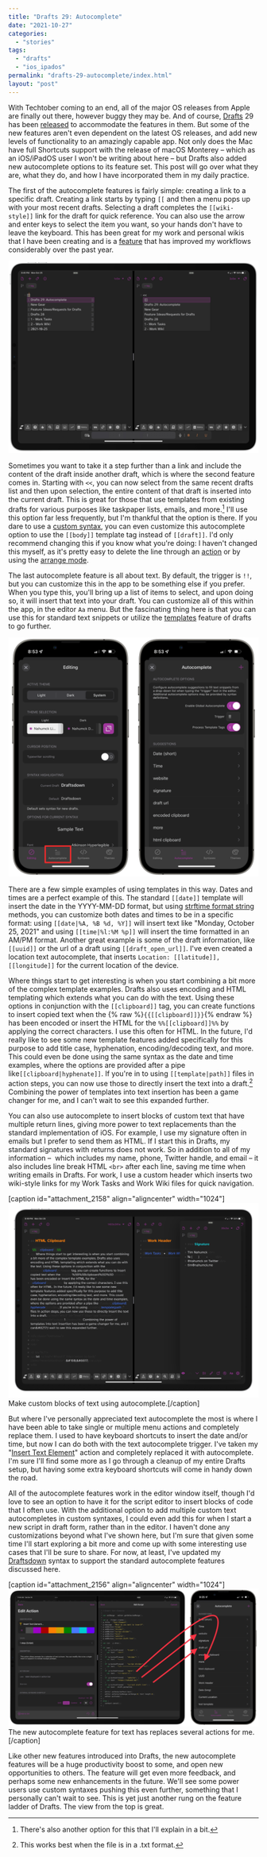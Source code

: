 ```yaml
---
title: "Drafts 29: Autocomplete"
date: "2021-10-27"
categories: 
  - "stories"
tags: 
  - "drafts"
  - "ios_ipados"
permalink: "drafts-29-autocomplete/index.html"
layout: "post"
---
```


With Techtober coming to an end, all of the major OS releases from Apple are finally out there, however buggy they may be. And of course, [Drafts](https://itunes.apple.com/us/app/drafts-capture-act/id1236254471?mt=8&uo=4&at=1001l4VZ) 29 has been [released](https://forums.getdrafts.com/t/drafts-29-released-autocomplete-shortcuts-for-mac-support/11431) to accommodate the features in them. But some of the new features aren't even dependent on the latest OS releases, and add new levels of functionality to an amazingly capable app. Not only does the Mac have full Shortcuts support with the release of macOS Monterey – which as an iOS/iPadOS user I won't be writing about here – but Drafts also added new autocomplete options to its feature set. This post will go over what they are, what they do, and how I have incorporated them in my daily practice.

The first of the autocomplete features is fairly simple: creating a link to a specific draft. Creating a link starts by typing `[[` and then a menu pops up with your most recent drafts. Selecting a draft completes the `[[wiki-style]]` link for the draft for quick reference. You can also use the arrow and enter keys to select the item you want, so your hands don't have to leave the keyboard. This has been great for my work and personal wikis that I have been creating and is a [feature](https://www.macstories.net/news/drafts-20-introduces-advanced-wiki-style-linking/) that has improved my workflows considerably over the past year.

[![](images/D29-Autocomplete-Draft-Examples-1024x788.png)](https://www.nahumck.me/wp-content/uploads/2021/10/D29-Autocomplete-Draft-Examples.png)

Sometimes you want to take it a step further than a link and include the content of the draft inside another draft, which is where the second feature comes in. Starting with `<<`, you can now select from the same recent drafts list and then upon selection, the entire content of that draft is inserted into the current draft. This is great for those that use templates from existing drafts for various purposes like taskpaper lists, emails, and more.[^later] I'll use this option far less frequently, but I'm thankful that the option is there. If you dare to use a [custom syntax](https://www.nahumck.me/drafts-26-the-customization-update/), you can even customize this autocomplete option to use the `[[body]]` template tag instead of `[[draft]]`. I'd only recommend changing this if you know what you're doing: I haven't changed this myself, as it's pretty easy to delete the line through an [action](https://actions.getdrafts.com/a/1cT) or by using the [arrange mode](https://www.nahumck.me/arrange-mode-in-drafts/).

The last autocomplete feature is all about text. By default, the trigger is `!!`, but you can customize this in the app to be something else if you prefer. When you type this, you'll bring up a list of items to select, and upon doing so, it will insert that text into your draft. You can customize all of this within the app, in the editor `Aa` menu. But the fascinating thing here is that you can use this for standard text snippets or utilize the [templates](https://docs.getdrafts.com/docs/actions/templates.html) feature of drafts to go further.

[![](images/D29-Autocomplete-Text-Menu-1024x980.png)](https://www.nahumck.me/wp-content/uploads/2021/10/D29-Autocomplete-Text-Menu.png)

There are a few simple examples of using templates in this way. Dates and times are a perfect example of this. The standard `[[date]]` template will insert the date in the YYYY-MM-DD format, but using [strftime format string](https://www.ibm.com/docs/en/i/7.3?topic=functions-strftime-convert-datetime-string) methods, you can customize both dates and times to be in a specific format: using `[[date|%A, %B %d, %Y]]` will insert text like "Monday, October 25, 2021" and using `[[time|%l:%M %p]]` will insert the time formatted in an AM/PM format. Another great example is some of the draft information, like `[[uuid]]` or the url of a draft using `[[draft_open_url]]`. I've even created a location text autocomplete, that inserts `Location: [[latitude]], [[longitude]]` for the current location of the device.

Where things start to get interesting is when you start combining a bit more of the complex template examples. Drafts also uses encoding and HTML templating which extends what you can do with the text. Using these options in conjunction with the `[[clipboard]]` tag, you can create functions to insert copied text when the {% raw %}`{{[[clipboard]]}}`{% endraw %} has been encoded or insert the HTML for the `%%[[clipboard]]%%` by applying the correct characters. I use this often for HTML. In the future, I'd really like to see some new template features added specifically for this purpose to add title case, hyphenation, encoding/decoding text, and more. This could even be done using the same syntax as the date and time examples, where the options are provided after a pipe like`[[clipboard|hyphenate]]`. If you're in to using `[[template|path]]` files in action steps, you can now use those to directly insert the text into a draft.[^txt] Combining the power of templates into text insertion has been a game changer for me, and I can't wait to see this expanded further.

You can also use autocomplete to insert blocks of custom text that have multiple return lines, giving more power to text replacements than the standard implementation of iOS. For example, I use my signature often in emails but I prefer to send them as HTML. If I start this in Drafts, my standard signatures with returns does not work. So in addition to all of my information –  which includes my name, phone, Twitter handle, and email – it also includes line break HTML `<br>` after each line, saving me time when writing emails in Drafts. For work, I use a custom header which inserts two wiki-style links for my Work Tasks and Work Wiki files for quick navigation.

\[caption id="attachment\_2158" align="aligncenter" width="1024"\][![](images/D29-Autocomplete-Text-Examples-1024x797.png)](https://www.nahumck.me/wp-content/uploads/2021/10/D29-Autocomplete-Text-Examples.png) Make custom blocks of text using autocomplete.\[/caption\]

But where I've personally appreciated text autocomplete the most is where I have been able to take single or multiple menu actions and completely replace them. I used to have keyboard shortcuts to insert the date and/or time, but now I can do both with the text autocomplete trigger. I've taken my "[Insert Text Element](https://actions.getdrafts.com/a/1Bb)" action and completely replaced it with autocomplete. I'm sure I'll find some more as I go through a cleanup of my entire Drafts setup, but having some extra keyboard shortcuts will come in handy down the road.

All of the autocomplete features work in the editor window itself, though I'd love to see an option to have it for the script editor to insert blocks of code that I often use. With the additional option to add multiple custom text autocompletes in custom syntaxes, I could even add this for when I start a new script in draft form, rather than in the editor. I haven't done any customizations beyond what I've shown here, but I'm sure that given some time I'll start exploring a bit more and come up with some interesting use cases that I'll be sure to share. For now, at least, I've updated my [Draftsdown](https://actions.getdrafts.com/s/1hm) syntax to support the standard autocomplete features discussed here.

\[caption id="attachment\_2156" align="aligncenter" width="1024"\][![](images/D29-Insert-Text-Element-Replacements-1024x561.png)](https://www.nahumck.me/wp-content/uploads/2021/10/D29-Insert-Text-Element-Replacements.png) The new autocomplete feature for text has replaces several actions for me.\[/caption\]

Like other new features introduced into Drafts, the new autocomplete features will be a huge productivity boost to some, and open new opportunities to others. The feature will get even more feedback, and perhaps some new enhancements in the future. We'll see some power users use custom syntaxes pushing this even further, something that I personally can't wait to see. This is yet just another rung on the feature ladder of Drafts. The view from the top is great.

[^later]: There's also another option for this that I'll explain in a bit.

[^txt]: This works best when the file is in a .txt format.
